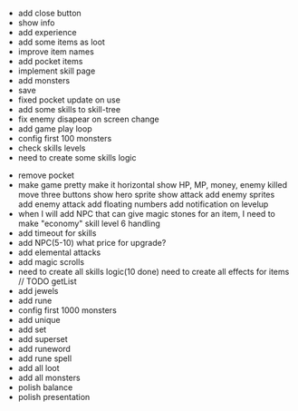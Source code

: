 + add close button
+ show info
+ add experience
+ add some items as loot
+ improve item names
+ add pocket items
+ implement skill page
+ add monsters
+ save
+ fixed pocket update on use
+ add some skills to skill-tree
+ fix enemy disapear on screen change
+ add game play loop
+ config first 100 monsters
+ check skills levels
+ need to create some skills logic
- remove pocket
- make game pretty
    make it horizontal
    show HP, MP, money, enemy killed
    move three buttons
    show hero sprite
    show attack
    add enemy sprites
    add enemy attack
    add floating numbers
    add notification on levelup
- when I will add NPC that can give magic stones for an item, I need to make "economy" skill level 6 handling
- add timeout for skills
- add NPC(5-10)
    what price for upgrade?
- add elemental attacks
- add magic scrolls
- need to create all skills logic(10 done)
need to create all effects for items
// TODO getList
- add jewels
- add rune
- config first 1000 monsters
- add unique
- add set
- add superset
- add runeword
- add rune spell
- add all loot
- add all monsters
- polish balance
- polish presentation